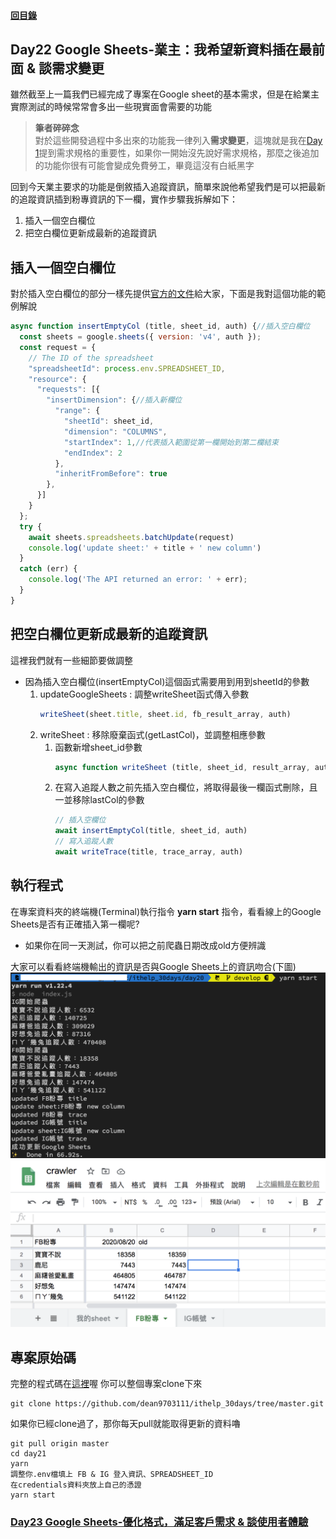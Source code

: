 #### [回目錄](../README.md)
## Day22 Google Sheets-業主：我希望新資料插在最前面 & 談需求變更

雖然截至上一篇我們已經完成了專案在Google sheet的基本需求，但是在給業主實際測試的時候常常會多出一些現實面會需要的功能  

>**筆者碎碎念**  
對於這些開發過程中多出來的功能我一律列入**需求變更**，這塊就是我在[Day 1](/day1/README.md)提到需求規格的重要性，如果你一開始沒先說好需求規格，那麼之後追加的功能你很有可能會變成免費勞工，畢竟這沒有白紙黑字  

回到今天業主要求的功能是倒敘插入追蹤資訊，簡單來說他希望我們是可以把最新的追蹤資訊插到粉專資訊的下一欄，實作步驟我拆解如下：
1. 插入一個空白欄位
2. 把空白欄位更新成最新的追蹤資訊


插入一個空白欄位
----
對於插入空白欄位的部分一樣先提供[官方的文件](https://developers.google.com/sheets/api/reference/rest/v4/spreadsheets/request#insertdimensionrequest)給大家，下面是我對這個功能的範例解說  
```js
async function insertEmptyCol (title, sheet_id, auth) {//插入空白欄位
  const sheets = google.sheets({ version: 'v4', auth });
  const request = {
    // The ID of the spreadsheet
    "spreadsheetId": process.env.SPREADSHEET_ID,
    "resource": {
      "requests": [{
        "insertDimension": {//插入新欄位
          "range": {
            "sheetId": sheet_id,
            "dimension": "COLUMNS",
            "startIndex": 1,//代表插入範圍從第一欄開始到第二欄結束
            "endIndex": 2
          },
          "inheritFromBefore": true
        },
      }]
    }
  };
  try {
    await sheets.spreadsheets.batchUpdate(request)
    console.log('update sheet:' + title + ' new column')
  }
  catch (err) {
    console.log('The API returned an error: ' + err);
  }
}
```
把空白欄位更新成最新的追蹤資訊
------------------------
這裡我們就有一些細節要做調整
* 因為插入空白欄位(insertEmptyCol)這個函式需要用到用到sheetId的參數
    1. updateGoogleSheets : 調整writeSheet函式傳入參數
        ```js
        writeSheet(sheet.title, sheet.id, fb_result_array, auth)
        ```
    2. writeSheet : 移除廢棄函式(getLastCol)，並調整相應參數
        1. 函數新增sheet_id參數
            ```js
            async function writeSheet (title, sheet_id, result_array, auth)
            ```
        2. 在寫入追蹤人數之前先插入空白欄位，將取得最後一欄函式刪除，且一並移除lastCol的參數
            ```js
            // 插入空欄位
            await insertEmptyCol(title, sheet_id, auth)
            // 寫入追蹤人數
            await writeTrace(title, trace_array, auth)
            ```
執行程式
----
在專案資料夾的終端機(Terminal)執行指令 **yarn start** 指令，看看線上的Google Sheets是否有正確插入第一欄呢?  
  * 如果你在同一天測試，你可以把之前爬蟲日期改成old方便辨識
  
大家可以看看終端機輸出的資訊是否與Google Sheets上的資訊吻合(下圖)  
![image](./article_img/terminal.png)  
![image](./article_img/googlesheet.png)  

專案原始碼
----
完整的程式碼在[這裡](https://github.com/dean9703111/ithelp_30days/tree/master/day21)喔
你可以整個專案clone下來  
```
git clone https://github.com/dean9703111/ithelp_30days/tree/master.git
```
如果你已經clone過了，那你每天pull就能取得更新的資料嚕  
```
git pull origin master
cd day21
yarn
調整你.env檔填上 FB & IG 登入資訊、SPREADSHEET_ID
在credentials資料夾放上自己的憑證
yarn start
```
### [Day23 Google Sheets-優化格式，滿足客戶需求 & 談使用者體驗](/day23/README.md)